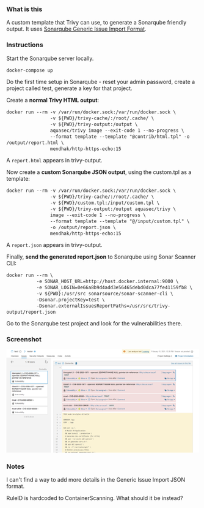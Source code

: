 ### What is this

A custom template that Trivy can use, to generate a Sonarqube friendly output.  It uses [Sonarqube Generic Issue Import Format](https://docs.sonarqube.org/latest/analysis/generic-issue/). 

### Instructions

Start the Sonarqube server locally.

    docker-compose up

Do the first time setup in Sonarqube - reset your admin password, create a project called test, generate a key for that project. 

Create a **normal Trivy HTML output**:

```
docker run --rm -v /var/run/docker.sock:/var/run/docker.sock \
                -v ${PWD}/trivy-cache/:/root/.cache/ \
                -v ${PWD}/trivy-output:/output \
                aquasec/trivy image --exit-code 1 --no-progress \
                --format template --template "@contrib/html.tpl" -o /output/report.html \
                mendhak/http-https-echo:15
```
A `report.html` appears in trivy-output.  

Now create a **custom Sonarqube JSON output**, using the custom.tpl as a template:

```
docker run --rm -v /var/run/docker.sock:/var/run/docker.sock \
                -v ${PWD}/trivy-cache/:/root/.cache/ \
                -v ${PWD}/custom.tpl:/input/custom.tpl \
                -v ${PWD}/trivy-output:/output aquasec/trivy \
                image --exit-code 1 --no-progress \
                --format template --template "@/input/custom.tpl" \
                -o /output/report.json \
                mendhak/http-https-echo:15
```

A `report.json` appears in trivy-output. 

Finally, **send the generated report.json** to Sonarqube using Sonar Scanner CLI:

```
docker run --rm \
           -e SONAR_HOST_URL=http://host.docker.internal:9000 \
           -e SONAR_LOGIN=0e66a8b9d4add3e56465debd0dca77fe41159fb8 \
           -v ${PWD}:/usr/src sonarsource/sonar-scanner-cli \
           -Dsonar.projectKey=test \
           -Dsonar.externalIssuesReportPaths=/usr/src/trivy-output/report.json 
```
Go to the Sonarqube test project and look for the vulnerabilities there. 

### Screenshot

![img](screenshot.png)

### Notes

I can't find a way to add more details in the Generic Issue Import JSON format.  

RuleID is hardcoded to ContainerScanning.  What should it be instead?
